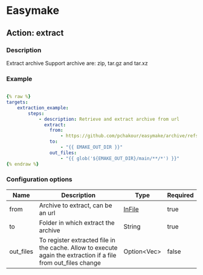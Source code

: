 # Easymake

## Action: extract

### Description

Extract archive
Support archive are: zip, tar.gz and tar.xz

### Example

```yaml

{% raw %}
targets:
    extraction_example:
        steps:
            - description: Retrieve and extract archive from url
              extract: 
                from: 
                    - https://github.com/pchakour/easymake/archive/refs/heads/main.zip
                to:
                    - "{{ EMAKE_OUT_DIR }}"
                out_files:
                    - "{{ glob('${EMAKE_OUT_DIR}/main/**/*') }}"
{% endraw %}

```

### Configuration options

| Name | Description | Type | Required |
| ---- | ----------- | -- | -- |
| from | Archive to extract, can be an url | [InFile](../types.md#infile) | true |
| to | Folder in which extract the archive | String | true |
| out_files | To register extracted file in the cache. Allow to execute again the extraction if a file from out_files change | Option<Vec<String>> | false |

